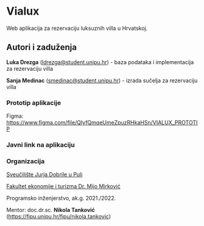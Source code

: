 # Vialux

Web aplikacija za rezervaciju luksuznih villa u Hrvatskoj.

## Autori i zaduženja

**Luka Drezga** (ldrezga@student.unipu.hr) - baza podataka i implementacija za rezervaciju villa

**Sanja Medinac** (smedinac@student.unipu.hr) - izrada sučelja za rezervaciju villa

### Prototip aplikacije

Figma: https://www.figma.com/file/QIyfQmqeUmeZpuzRHkaHSn/VIALUX_PROTOTIP

### Javni link na aplikaciju



### Organizacija
[Sveučilište Jurja Dobrile u Puli](https://www.unipu.hr/)

[Fakultet ekonomije i turizma Dr. Mijo Mirković](https://fet.unipu.hr/)

Programsko inženjerstvo, ak.g. 2021./2022.

Mentor: doc.dr.sc. **Nikola Tanković** (https://fipu.unipu.hr/fipu/nikola.tankovic)
